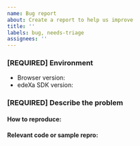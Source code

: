 ```yaml
---
name: Bug report
about: Create a report to help us improve
title: ''
labels: bug, needs-triage
assignees: ''
---
```


### [REQUIRED] Environment

- Browser version:
- edeXa SDK version:

### [REQUIRED] Describe the problem

#### How to reproduce:

#### Relevant code or sample repro:
